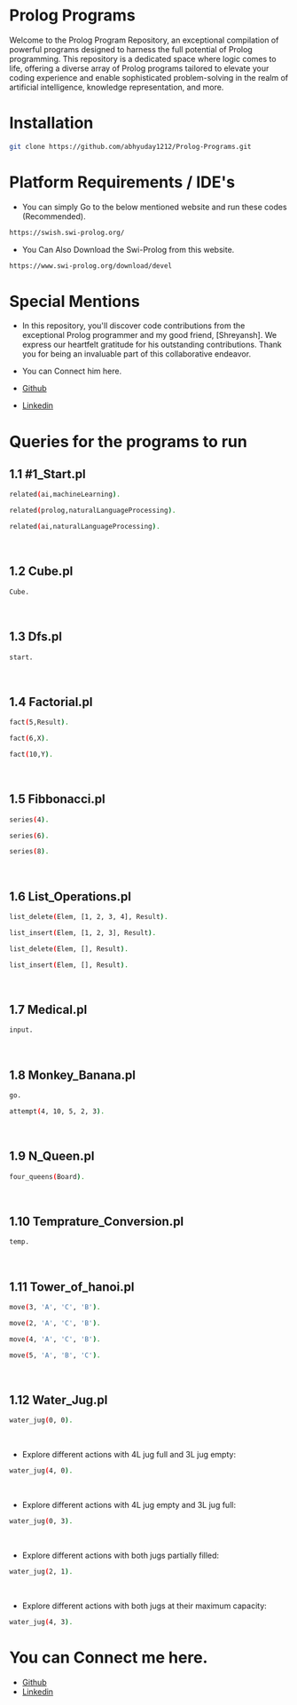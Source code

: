 # Prolog Programs
Welcome to the Prolog Program Repository, an exceptional compilation of powerful programs designed to harness the full potential of Prolog programming. This repository is a dedicated space where logic comes to life, offering a diverse array of Prolog programs tailored to elevate your coding experience and enable sophisticated problem-solving in the realm of artificial intelligence, knowledge representation, and more.

# Installation 

```bash
git clone https://github.com/abhyuday1212/Prolog-Programs.git
```

# Platform Requirements / IDE's

- You can simply Go to the below mentioned website and run these codes (Recommended). 
```bash
https://swish.swi-prolog.org/
```

- You Can Also Download the Swi-Prolog from this website.
```bash
https://www.swi-prolog.org/download/devel
```

# Special Mentions
- In this repository, you'll discover code contributions from the exceptional Prolog programmer and my good friend, [Shreyansh]. We express our heartfelt gratitude for his outstanding contributions. Thank you for being an invaluable part of this collaborative endeavor.

- You can Connect him here.
- [Github](https://github.com/shreeyanshm)
- [Linkedin](https://www.linkedin.com/in/shreeyansh-mittal/)

# Queries for the programs to run


## 1.1 #1_Start.pl
```bash
related(ai,machineLearning).
```

```bash
related(prolog,naturalLanguageProcessing).
```

```bash
related(ai,naturalLanguageProcessing).
```
</br>

## 1.2 Cube.pl
```bash
Cube.
```
</br>

## 1.3 Dfs.pl
```bash
start.
```
</br>

## 1.4 Factorial.pl
```bash
fact(5,Result).
```

```bash
fact(6,X).
```

```bash
fact(10,Y).
```
</br>

## 1.5 Fibbonacci.pl
```bash
series(4).
```

```bash
series(6).
```

```bash
series(8).
```
</br>

## 1.6 List_Operations.pl
```bash
list_delete(Elem, [1, 2, 3, 4], Result).
```

```bash
list_insert(Elem, [1, 2, 3], Result).
```

```bash
list_delete(Elem, [], Result).
```

```bash
list_insert(Elem, [], Result).
```
</br>

## 1.7 Medical.pl
```bash
input.
```
</br>

## 1.8 Monkey_Banana.pl
```bash
go.
```

```bash
attempt(4, 10, 5, 2, 3).
```
</br>

## 1.9 N_Queen.pl
```bash
four_queens(Board).
```
</br>

## 1.10 Temprature_Conversion.pl
```bash
temp.
```
</br>

## 1.11 Tower_of_hanoi.pl
```bash
move(3, 'A', 'C', 'B').
```

```bash
move(2, 'A', 'C', 'B').
```

```bash
move(4, 'A', 'C', 'B').
```

```bash
move(5, 'A', 'B', 'C').
```
</br>

## 1.12 Water_Jug.pl
```bash
water_jug(0, 0).
```
</br>

- Explore different actions with 4L jug full and 3L jug empty:
```bash
water_jug(4, 0).
```
</br>

- Explore different actions with 4L jug empty and 3L jug full:
```bash
water_jug(0, 3).
```
</br>

- Explore different actions with both jugs partially filled:
```bash
water_jug(2, 1).
```
</br>

- Explore different actions with both jugs at their maximum capacity:
```bash
water_jug(4, 3).
```

# You can Connect me here.
- [Github](https://github.com/abhyuday1212/)
- [Linkedin](https://www.linkedin.com/in/abhyuday12/)
